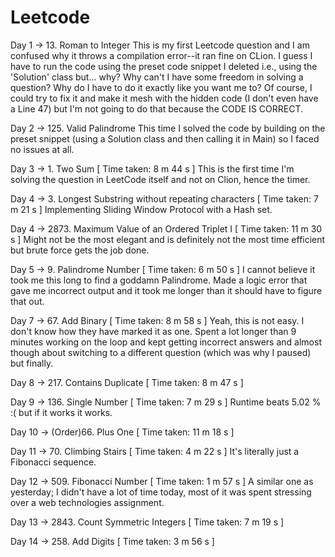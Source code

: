 # Leetcode

Day 1 -> 13. Roman to Integer
This is my first Leetcode question and I am confused why it throws a compilation error--it ran fine on CLion. I guess I have to run the code using the preset code snippet I deleted i.e., using the 'Solution' class but... why? Why can't I have some freedom in solving a question? Why do I have to do it exactly like you want me to? Of course, I could try to fix it and make it mesh with the hidden code (I don't even have a Line 47) but I'm not going to do that because the CODE IS CORRECT.

Day 2 -> 125. Valid Palindrome
This time I solved the code by building on the preset snippet (using a Solution class and then calling it in Main) so I faced no issues at all.

Day 3 -> 1. Two Sum
[ Time taken: 8 m 44 s ] This is the first time I'm solving the question in LeetCode itself and not on Clion, hence the timer.

Day 4 -> 3. Longest Substring without repeating characters
[ Time taken: 7 m 21 s ] Implementing Sliding Window Protocol with a Hash set.

Day 4 -> 2873. Maximum Value of an Ordered Triplet I
[ Time taken: 11 m 30 s ] Might not be the most elegant and is definitely not the most time efficient but brute force gets the job done.

Day 5 -> 9. Palindrome Number
[ Time taken: 6 m 50 s ] I cannot believe it took me this long to find a goddamn Palindrome. Made a logic error that gave me incorrect output and it took me longer than it should have to figure that out.

Day 7 -> 67. Add Binary
[ Time taken: 8 m 58 s ] Yeah, this is not easy. I don't know how they have marked it as one. Spent a lot longer than 9 minutes working on the loop and kept getting incorrect answers and almost though about switching to a different question (which was why I paused) but finally.

Day 8 -> 217. Contains Duplicate
[ Time taken: 8 m 47 s ] 

Day 9 -> 136. Single Number
[ Time taken: 7 m 29 s ] Runtime beats 5.02 % :( but if it works it works.

Day 10 -> (Order)66. Plus One
[ Time taken: 11 m 18 s ]

Day 11 -> 70. Climbing Stairs
[ Time taken: 4 m 22 s ] It's literally just a Fibonacci sequence.

Day 12 -> 509. Fibonacci Number
[ Time taken: 1 m 57 s ] A similar one as yesterday; I didn't have a lot of time today, most of it was spent stressing over a web technologies assignment.

Day 13 -> 2843. Count Symmetric Integers
[ Time taken: 7 m 19 s ]

Day 14 -> 258. Add Digits
[ Time taken: 3 m 56 s ]
